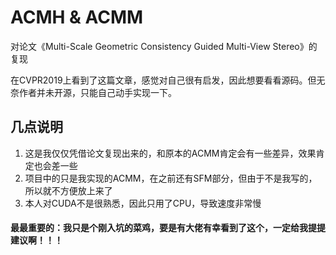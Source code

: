 # ACMH & ACMM
对论文《Multi-Scale Geometric Consistency Guided Multi-View Stereo》的复现  
  
在CVPR2019上看到了这篇文章，感觉对自己很有启发，因此想要看看源码。但无奈作者并未开源，只能自己动手实现一下。  
  
## 几点说明
1. 这是我仅仅凭借论文复现出来的，和原本的ACMM肯定会有一些差异，效果肯定也会差一些
2. 项目中的只是我实现的ACMM，在之前还有SFM部分，但由于不是我写的，所以就不方便放上来了
3. 本人对CUDA不是很熟悉，因此只用了CPU，导致速度非常慢

#### 最最重要的：我只是个刚入坑的菜鸡，要是有大佬有幸看到了这个，一定给我提提建议啊！！！
